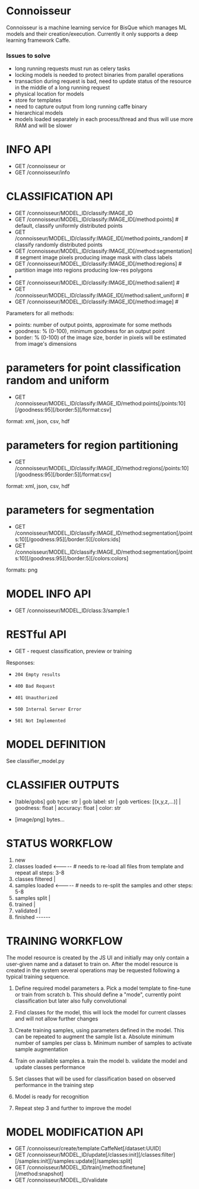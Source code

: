 # Connoisseur #

Connoisseur is a machine learning service for BisQue which manages ML models and their creation/execution. Currently it only supports a deep learning framework Caffe.

### Issues to solve ###

* long running requests must run as celery tasks
* locking models is needed to protect binaries from parallel operations
* transaction during request is bad, need to update status of the resource in the middle of a long running request
* physical location for models
* store for templates
* need to capture output from long running caffe binary
* hierarchical models
* models loaded separately in each process/thread and thus will use more RAM and will be slower

INFO API
==============

* GET /connoisseur
or
* GET /connoisseur/info

CLASSIFICATION API
====================

* GET /connoisseur/MODEL_ID/classify:IMAGE_ID
* GET /connoisseur/MODEL_ID/classify:IMAGE_ID[/method:points] # default, classify uniformly distributed points
* GET /connoisseur/MODEL_ID/classify:IMAGE_ID[/method:points_random] # classify randomly distributed points
* GET /connoisseur/MODEL_ID/classify:IMAGE_ID[/method:segmentation] # segment image pixels producing image mask with class labels
* GET /connoisseur/MODEL_ID/classify:IMAGE_ID[/method:regions] # partition image into regions producing low-res polygons
* 
* GET /connoisseur/MODEL_ID/classify:IMAGE_ID[/method:salient] #
* GET /connoisseur/MODEL_ID/classify:IMAGE_ID[/method:salient_uniform] #
* GET /connoisseur/MODEL_ID/classify:IMAGE_ID[/method:image] #

Parameters for all methods:

* points: number of output points, approximate for some methods
* goodness: % (0-100), minimum goodness for an output point
* border: % (0-100) of the image size, border in pixels will be estimated from image's dimensions


# parameters for point classification random and uniform
* GET /connoisseur/MODEL_ID/classify:IMAGE_ID/method:points[/points:10][/goodness:95][/border:5][/format:csv]

format: xml, json, csv, hdf

# parameters for region partitioning
* GET /connoisseur/MODEL_ID/classify:IMAGE_ID/method:regions[/points:10][/goodness:95][/border:5][/format:csv]

format: xml, json, csv, hdf

# parameters for segmentation
* GET /connoisseur/MODEL_ID/classify:IMAGE_ID/method:segmentation[/points:10][/goodness:95][/border:5][/colors:ids]
* GET /connoisseur/MODEL_ID/classify:IMAGE_ID/method:segmentation[/points:10][/goodness:95][/border:5][/colors:colors]

formats: png


MODEL INFO API
================

* GET /connoisseur/MODEL_ID/class:3/sample:1


RESTful API
=============

* GET - request classification, preview or training

Responses:
*     204 Empty results
*     400 Bad Request
*     401 Unauthorized
*     500 Internal Server Error
*     501 Not Implemented

MODEL DEFINITION
==================

See classifier_model.py

CLASSIFIER OUTPUTS
==================

* [table/gobs]
gob type: str | gob label: str | gob vertices: [(x,y,z,...)] | goodness: float | accuracy: float | color: str

* [image/png]
bytes...


STATUS WORKFLOW
==================

1. new
2. classes loaded    <-----   # needs to re-load all files from template and repeat all steps: 3-8
3. classes filtered       |
4. samples loaded    <-----   # needs to re-split the samples and other steps: 5-8
5. samples split          |
6. trained                |
7. validated              |
8. finished          ------

TRAINING WORKFLOW
===================

The model resource is created by the JS UI and initially may only contain a user-given name and a dataset to train on.
After the model resource is created in the system several operations may be requested following a typical training sequence.

1. Define required model parameters
    a. Pick a model template to fine-tune or train from scratch
    b. This should define a "mode", currently point classification but later also fully convolutional

2. Find classes for the model, this will lock the model for current classes and will not allow further changes

3. Create training samples, using parameters defined in the model. This can be repeated to augment the sample list
    a. Absolute minimum number of samples per class
    b. Minimum number of samples to activate sample augmentation

4. Train on available samples
    a. train the model
    b. validate the model and update classes performance

5. Set classes that will be used for classification based on observed performance in the training step

6. Model is ready for recognition

6. Repeat step 3 and further to improve the model


MODEL MODIFICATION API
========================

* GET /connoisseur/create/template:CaffeNet[/dataset:UUID]
* GET /connoisseur/MODEL_ID/update[/classes:init][/classes:filter][/samples:init][/samples:update][/samples:split]
* GET /connoisseur/MODEL_ID/train[/method:finetune][/method:snapshot]
* GET /connoisseur/MODEL_ID/validate